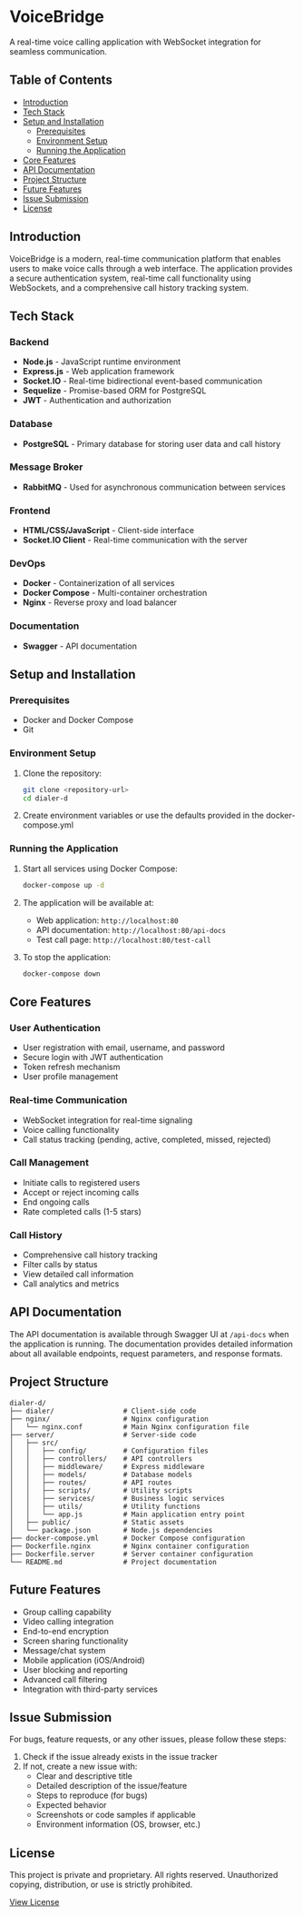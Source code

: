 # VoiceBridge

A real-time voice calling application with WebSocket integration for seamless communication.

## Table of Contents

- [Introduction](#introduction)
- [Tech Stack](#tech-stack)
- [Setup and Installation](#setup-and-installation)
  - [Prerequisites](#prerequisites)
  - [Environment Setup](#environment-setup)
  - [Running the Application](#running-the-application)
- [Core Features](#core-features)
- [API Documentation](#api-documentation)
- [Project Structure](#project-structure)
- [Future Features](#future-features)
- [Issue Submission](#issue-submission)
- [License](#license)

## Introduction

VoiceBridge is a modern, real-time communication platform that enables users to make voice calls through a web interface. The application provides a secure authentication system, real-time call functionality using WebSockets, and a comprehensive call history tracking system.

## Tech Stack

### Backend

- **Node.js** - JavaScript runtime environment
- **Express.js** - Web application framework
- **Socket.IO** - Real-time bidirectional event-based communication
- **Sequelize** - Promise-based ORM for PostgreSQL
- **JWT** - Authentication and authorization

### Database

- **PostgreSQL** - Primary database for storing user data and call history

### Message Broker

- **RabbitMQ** - Used for asynchronous communication between services

### Frontend

- **HTML/CSS/JavaScript** - Client-side interface
- **Socket.IO Client** - Real-time communication with the server

### DevOps

- **Docker** - Containerization of all services
- **Docker Compose** - Multi-container orchestration
- **Nginx** - Reverse proxy and load balancer

### Documentation

- **Swagger** - API documentation

## Setup and Installation

### Prerequisites

- Docker and Docker Compose
- Git

### Environment Setup

1. Clone the repository:

   ```bash
   git clone <repository-url>
   cd dialer-d
   ```

2. Create environment variables or use the defaults provided in the docker-compose.yml

### Running the Application

1. Start all services using Docker Compose:

   ```bash
   docker-compose up -d
   ```

2. The application will be available at:

   - Web application: `http://localhost:80`
   - API documentation: `http://localhost:80/api-docs`
   - Test call page: `http://localhost:80/test-call`

3. To stop the application:
   ```bash
   docker-compose down
   ```

## Core Features

### User Authentication

- User registration with email, username, and password
- Secure login with JWT authentication
- Token refresh mechanism
- User profile management

### Real-time Communication

- WebSocket integration for real-time signaling
- Voice calling functionality
- Call status tracking (pending, active, completed, missed, rejected)

### Call Management

- Initiate calls to registered users
- Accept or reject incoming calls
- End ongoing calls
- Rate completed calls (1-5 stars)

### Call History

- Comprehensive call history tracking
- Filter calls by status
- View detailed call information
- Call analytics and metrics

## API Documentation

The API documentation is available through Swagger UI at `/api-docs` when the application is running. The documentation provides detailed information about all available endpoints, request parameters, and response formats.

## Project Structure

```
dialer-d/
├── dialer/                 # Client-side code
├── nginx/                  # Nginx configuration
│   └── nginx.conf          # Main Nginx configuration file
├── server/                 # Server-side code
│   ├── src/
│   │   ├── config/         # Configuration files
│   │   ├── controllers/    # API controllers
│   │   ├── middleware/     # Express middleware
│   │   ├── models/         # Database models
│   │   ├── routes/         # API routes
│   │   ├── scripts/        # Utility scripts
│   │   ├── services/       # Business logic services
│   │   ├── utils/          # Utility functions
│   │   └── app.js          # Main application entry point
│   ├── public/             # Static assets
│   └── package.json        # Node.js dependencies
├── docker-compose.yml      # Docker Compose configuration
├── Dockerfile.nginx        # Nginx container configuration
├── Dockerfile.server       # Server container configuration
└── README.md               # Project documentation
```

## Future Features

- Group calling capability
- Video calling integration
- End-to-end encryption
- Screen sharing functionality
- Message/chat system
- Mobile application (iOS/Android)
- User blocking and reporting
- Advanced call filtering
- Integration with third-party services

## Issue Submission

For bugs, feature requests, or any other issues, please follow these steps:

1. Check if the issue already exists in the issue tracker
2. If not, create a new issue with:
   - Clear and descriptive title
   - Detailed description of the issue/feature
   - Steps to reproduce (for bugs)
   - Expected behavior
   - Screenshots or code samples if applicable
   - Environment information (OS, browser, etc.)

## License

This project is private and proprietary. All rights reserved. Unauthorized copying, distribution, or use is strictly prohibited.

[View License](./LICENSE.md)
